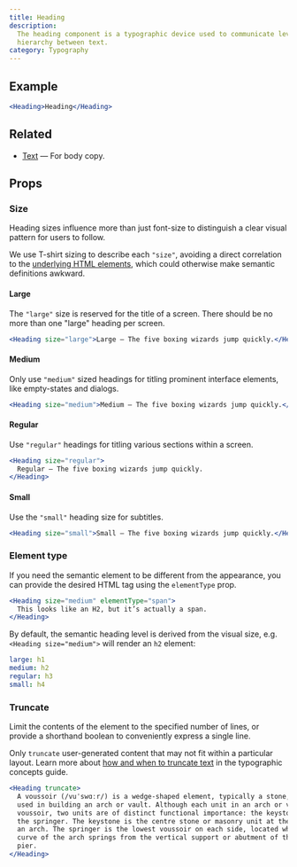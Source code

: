 ```yaml
---
title: Heading
description:
  The heading component is a typographic device used to communicate levels of
  hierarchy between text.
category: Typography
---
```


## Example

```jsx {% live=true %}
<Heading>Heading</Heading>
```

## Related

- [Text](/package/typography/text) — For body copy.

## Props

### Size

Heading sizes influence more than just font-size to distinguish a clear visual
pattern for users to follow.

We use T-shirt sizing to describe each `"size"`, avoiding a direct correlation
to the [underlying HTML elements](#element-type), which could otherwise make
semantic definitions awkward.

#### Large

The `"large"` size is reserved for the title of a screen. There should be no
more than one "large" heading per screen.

```jsx {% live=true %}
<Heading size="large">Large — The five boxing wizards jump quickly.</Heading>
```

#### Medium

Only use `"medium"` sized headings for titling prominent interface elements,
like empty-states and dialogs.

```jsx {% live=true %}
<Heading size="medium">Medium — The five boxing wizards jump quickly.</Heading>
```

#### Regular

Use `"regular"` headings for titling various sections within a screen.

```jsx {% live=true %}
<Heading size="regular">
  Regular — The five boxing wizards jump quickly.
</Heading>
```

#### Small

Use the `"small"` heading size for subtitles.

```jsx {% live=true %}
<Heading size="small">Small — The five boxing wizards jump quickly.</Heading>
```

### Element type

If you need the semantic element to be different from the appearance, you can
provide the desired HTML tag using the `elementType` prop.

```jsx {% live=true %}
<Heading size="medium" elementType="span">
  This looks like an H2, but it’s actually a span.
</Heading>
```

By default, the semantic heading level is derived from the visual size, e.g.
`<Heading size="medium">` will render an `h2` element:

```yaml
large: h1
medium: h2
regular: h3
small: h4
```

### Truncate

Limit the contents of the element to the specified number of lines, or provide a
shorthand boolean to conveniently express a single line.

Only `truncate` user-generated content that may not fit within a particular
layout. Learn more about
[how and when to truncate text](/package/typography/concepts#truncating-cropping-text)
in the typographic concepts guide.

```jsx {% live=true %}
<Heading truncate>
  A voussoir (/vuˈswɑːr/) is a wedge-shaped element, typically a stone, which is
  used in building an arch or vault. Although each unit in an arch or vault is a
  voussoir, two units are of distinct functional importance: the keystone and
  the springer. The keystone is the centre stone or masonry unit at the apex of
  an arch. The springer is the lowest voussoir on each side, located where the
  curve of the arch springs from the vertical support or abutment of the wall or
  pier.
</Heading>
```
